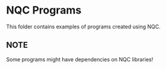 # NQC Programs
This folder contains examples of programs created using NQC.

## NOTE
Some programs might have dependencies on NQC libraries!
